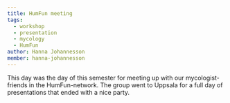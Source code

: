 ```yaml
---
title: HumFun meeting
tags:
  - workshop
  - presentation
  - mycology
  - HumFun
author: Hanna Johannesson
member: hanna-johannesson
---
```


This day was the day of this semester for meeting up with our mycologist-friends in the HumFun-network. The group went to Uppsala for a full day of presentations that ended with a nice party.